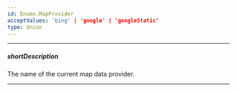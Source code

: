 ```yaml
---
id: Enums.MapProvider
acceptValues: 'bing' | 'google' | 'googleStatic'
type: Union
---
```

---
##### shortDescription
The name of the current map data provider.

---
<!--
dxMapOptions.provider(api-reference/10 UI Components/dxMap/1 Configuration/provider.md)(ui/map.d.ts)
-->